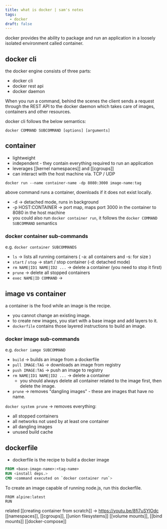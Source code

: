```yaml
---
title: what is docker | sam's notes
tags:
  - docker
draft: false
---
```

docker provides the ability to package and run an application in a loosely isolated environment called container.

## docker cli
the docker engine consists of three parts:
- docker cli
- docker rest api
- docker daemon

When you run a command, behind the scenes the client sends a request through the REST API to the docker daemon which takes care of images, containers and other resources.

docker cli follows the below semantics:
```
docker COMMAND SUBCOMMAND [options] [arguments]
```
## container 
- lightweight
- independent - they contain everything required to run an application
- leverages [[kernel namespaces]] and [[cgroups]]
- can interact with the host machine via. TCP / UDP

```
docker run --name container-name -dp 8080:3000 image-name:tag
```

above command runs a container, downloads if it does not exist locally.
- -d -> detached mode, runs in background
- -p HOST:CONTAINER -> port map, maps port 3000 in the container to 8080 in the host machine
- you could also run `docker container run`, it follows the `docker COMMAND SUBCOMMAND` semantics
### docker container sub-commands
e.g. `docker container SUBCOMMANDS`
- `ls` -> lists all running containers ( -a: all containers and -s: for size )
- `start` / `stop` -> start / stop container (-d: detached mode)
- `rm NAME|ID1 NAME|ID2 ...` -> delete a container (you need to stop it first)
- `prune` -> delete all stopped containers
- `exec NAME|ID COMMAND` ->
## image vs container
a container is the food while an image is the recipe.
- you cannot change an existing image.
- to create new images, you start with a base image and add layers to it.
- `dockerfile` contains those layered instructions to build an image.
### docker image sub-commands
e.g. `docker iamge SUBCOMMAND`
- `build` -> builds an image from a dockerfile
- `pull IMAGE:TAG` -> downloads an image from registry
- `push IMAGE:TAG` -> push an image to registry
- `rm NAME|ID1 NAME|ID2 ...` -> delete a container
	- you should always delete all container related to the image first, then delete the image. 
- `prune` -> removes "dangling images" - these are images that have no name.

`docker system prune` -> removes everything:
- all stopped containers
- all networks not used by at least one container
- all dangling images
- unused build cache
## dockerfile
- dockerfile is the recipe to build a docker image

```dockerfile
FROM <base-image-name>:<tag-name>
RUN <install deps.>
CMD <command executed on `docker container run`>
```

To create an image capable of running node.js, run this dockerfile.

```
FROM alpine:latest
RUN 
```

related
[[creating container from scratch]] -> https://youtu.be/8fi7uSYlOdc
[[namespaces]], [[cgroups]], [[union filesystems]]
[[volume mounts]], [[bind mounts]]
[[docker-compose]]


